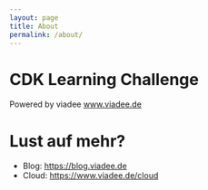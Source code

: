 ```yaml
---
layout: page
title: About
permalink: /about/
---
```


# CDK Learning Challenge
Powered by viadee
www.viadee.de

# Lust auf mehr?
* Blog: https://blog.viadee.de
* Cloud: https://www.viadee.de/cloud
